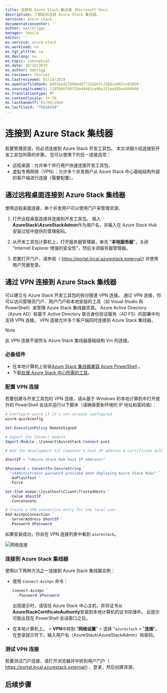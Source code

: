 ```yaml
---
title: 连接到 Azure Stack 集线器 |Microsoft Docs
description: 了解如何连接 Azure Stack 集线器。
services: azure-stack
documentationcenter: ''
author: mattbriggs
manager: femila
editor: ''
ms.service: azure-stack
ms.workload: na
ms.tgt_pltfrm: na
ms.devlang: na
ms.topic: conceptual
ms.date: 10/10/2019
ms.author: mabrigg
ms.reviewer: thoroet
ms.lastreviewed: 01/14/2019
ms.openlocfilehash: bd93eed23d00edd772a1bbfc2d88cad03ce83dd9
ms.sourcegitcommit: 1185b66f69f28e44481ce96a315ea285ed404b66
ms.translationtype: MT
ms.contentlocale: zh-CN
ms.lasthandoff: 01/09/2020
ms.locfileid: "75816439"
---
```

# <a name="connect-to-azure-stack-hub"></a>连接到 Azure Stack 集线器

若要管理资源，你必须连接到 Azure Stack 开发工具包。 本文详细介绍连接到开发工具包所需的步骤。 您可以使用下列任一连接选项：

* 远程桌面：允许单个并行用户快速连接开发工具包。
* 虚拟专用网络（VPN）：允许多个并发用户从 Azure Stack 中心基础结构外部的客户端进行连接（需要配置）。

## <a name="connect-to-azure-stack-hub-with-remote-desktop"></a>通过远程桌面连接到 Azure Stack 集线器
使用远程桌面连接，单个并发用户可以使用门户来管理资源。

1. 打开远程桌面连接并连接到开发工具包。 输入**AzureStack\AzureStackAdmin**作为用户名，并输入在 Azure Stack Hub 安装过程中提供的管理密码。  

2. 从开发工具包计算机上，打开服务器管理器，单击 "**本地服务器**"，关闭 "Internet Explorer 增强的安全性"，然后关闭服务器管理器。

3. 若要打开门户，请参阅（ https://portal.local.azurestack.external/) 并使用用户凭据登录。


## <a name="connect-to-azure-stack-hub-with-vpn"></a>通过 VPN 连接到 Azure Stack 集线器

可以建立与 Azure Stack 开发工具包的拆分隧道 VPN 连接。 通过 VPN 连接，你可以访问管理员门户、用户门户和本地安装的工具（如 Visual Studio 和 PowerShell）来管理 Azure Stack 集线器资源。 Azure Active Directory （Azure AD）和基于 Active Directory 联合身份验证服务（AD FS）的部署中均支持 VPN 连接。 VPN 连接允许多个客户端同时连接到 Azure Stack 集线器。 

> [!NOTE] 
> 此 VPN 连接不提供与 Azure Stack 集线器基础结构 Vm 的连接。 

### <a name="prerequisites"></a>必备组件

* 在本地计算机上安装[Azure Stack 集线器兼容 Azure PowerShell](../operator/azure-stack-powershell-install.md) 。  
* 下载[处理 Azure Stack 中心所需的工具](../operator/azure-stack-powershell-download.md)。 

### <a name="configure-vpn-connectivity"></a>配置 VPN 连接

若要创建与开发工具包的 VPN 连接，请从基于 Windows 的本地计算机中打开提升的 PowerShell 会话并运行以下脚本（请确保更新环境的 IP 地址和密码值）：

```powershell 
# Configure winrm if it's not already configured
winrm quickconfig  

Set-ExecutionPolicy RemoteSigned

# Import the Connect module
Import-Module .\Connect\AzureStack.Connect.psm1 

# Add the development kit computer's host IP address & certificate authority (CA) to the list of trusted hosts. Make sure to update the IP address and password values for your environment. 

$hostIP = "<Azure Stack Hub host IP address>"

$Password = ConvertTo-SecureString `
  "<Administrator password provided when deploying Azure Stack Hub>" `
  -AsPlainText `
  -Force

Set-Item wsman:\localhost\Client\TrustedHosts `
  -Value $hostIP `
  -Concatenate

# Create a VPN connection entry for the local user
Add-AzsVpnConnection `
  -ServerAddress $hostIP `
  -Password $Password

```

如果安装成功，你会在 VPN 连接列表中看到 `azurestack`。

![网络连接](media/azure-stack-connect-azure-stack/image3.png)  

### <a name="connect-to-azure-stack-hub"></a>连接到 Azure Stack 集线器

使用以下两种方法之一连接到 Azure Stack 集线器实例：  

* 使用 `Connect-AzsVpn` 命令： 
    
  ```powershell
  Connect-AzsVpn `
    -Password $Password
  ```

  出现提示时，请信任 Azure Stack 中心主机，并将证书从**AzureStackCertificateAuthority**安装到本地计算机的证书存储中。 此提示可能出现在 PowerShell 会话窗口之后。 

* 在本地计算机上， > **VPN**中转到 "**网络设置**" > 选择 "`azurestack` > "**连接**"。 在登录提示符下，输入用户名（AzureStack\AzureStackAdmin）和密码。

### <a name="test-the-vpn-connectivity"></a>测试 VPN 连接

若要测试门户连接，请打开浏览器并中转到用户门户（ https://portal.local.azurestack.external/) 、登录，然后创建资源。  

## <a name="next-steps"></a>后续步骤



